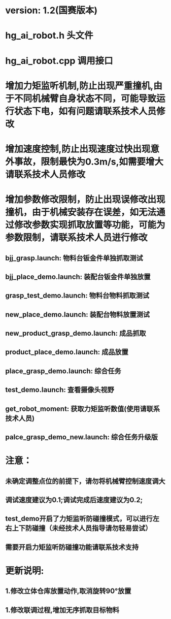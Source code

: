 # version: 1.2(国赛版本)
# hg_ai_robot.h  头文件
# hg_ai_robot.cpp  调用接口


# 增加力矩监听机制,防止出现严重撞机,由于不同机械臂自身状态不同，可能导致运行状态下电，如有问题请联系技术人员修改

# 增加速度控制,防止出现速度过快出现意外事故，限制最快为0.3m/s,如需要增大请联系技术人员修改

# 增加参数修改限制，防止出现误修改出现撞机，由于机械安装存在误差，如无法通过修改参数实现抓取放置等功能，可能为参数限制，请联系技术人员进行修改

## bjj_grasp.launch: 物料台钣金件单独抓取测试
## bjj_place_demo.launch: 装配台钣金件单独放置
## grasp_test_demo.launch: 物料台物料抓取测试
## new_place_demo.launch: 装配台物料放置测试
## new_product_grasp_demo.launch: 成品抓取
## product_place_demo.launch: 成品放置
## place_grasp_demo.launch: 综合任务
## test_demo.launch: 查看摄像头视野
## get_robot_moment: 获取力矩监听数值(使用请联系技术人员)
## palce_grasp_demo_new.launch: 综合任务升级版


# 注意：
##     未确定调整点位的前提下，请勿将机械臂控制速度调大
##     调试速度建议为0.1;调试完成后速度建议为0.2;
##     test_demo开启了力矩监听防碰撞模式，可以进行左右上下防碰撞（未经技术人员指导请勿轻易尝试）
##     需要开启力矩监听防碰撞功能请联系技术支持

# 更新说明:
##   1.修改立体仓库放置动作,取消旋转90°放置
##   1.修改联调过程,增加无序抓取目标物料
